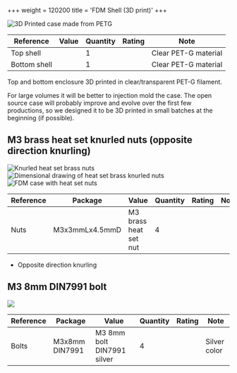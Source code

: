 +++
weight = 120200
title = 'FDM Shell (3D print)'
+++

![3D Printed case made from PETG](/images/docs/enclosure/enclosure-petg.jpg)

|**Reference**  |**Value**|**Quantity**|**Rating**  |**Note**|
|-|-|-|-|-|
|Top shell  ||1  | |Clear PET-G material  |
|Bottom shell||1||Clear PET-G material|

Top and bottom enclosure 3D printed in clear/transparent PET-G filament. 

For large volumes it will be better to injection mold the case. The open source case will probably improve and evolve over the first few productions, so we designed it to be 3D printed in small batches at the beginning (if possible).

## M3 brass heat set knurled nuts (opposite direction knurling)

![Knurled heat set brass nuts](/images/docs/enclosure/heatset-nut.jpg)![Dimensional drawing of heat set brass knurled nuts](/images/docs/enclosure/heatset-nut2.png)![FDM case with heat set nuts](/images/docs/enclosure/heat-set-inserts-bottom.jpg)

|**Reference**|**Package**|**Value**|**Quantity**|**Rating**|**Note**|
|-|-|-|-|-|-|
|Nuts  |M3x3mmLx4.5mmD|M3 brass heat set nut  |4  | |

- Opposite direction knurling 

## M3 8mm DIN7991 bolt
  
![](/images/docs/enclosure/din7991.png)

|**Reference**|**Package**|**Value**|**Quantity**|**Rating**|**Note**|
|-|-|-|-|-|-|
|Bolts|M3x8mm DIN7991|M3 8mm bolt DIN7991 silver|4||Silver color|
